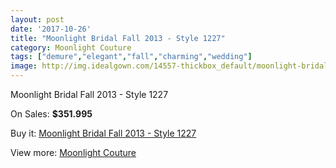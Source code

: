 ```yaml
---
layout: post
date: '2017-10-26'
title: "Moonlight Bridal Fall 2013 - Style 1227"
category: Moonlight Couture
tags: ["demure","elegant","fall","charming","wedding"]
image: http://img.idealgown.com/14557-thickbox_default/moonlight-bridal-fall-2013-style-1227.jpg
---
```

Moonlight Bridal Fall 2013 - Style 1227

On Sales: **$351.995**
<a href="https://www.idealgown.com/en/moonlight-couture/5841-moonlight-bridal-fall-2013-style-1227.html"><amp-img layout="responsive" width="600" height="600" src="//img.idealgown.com/14557-thickbox_default/moonlight-bridal-fall-2013-style-1227.jpg" alt="Moonlight Bridal Fall 2013 - Style 1227 0" /></a>
<a href="https://www.idealgown.com/en/moonlight-couture/5841-moonlight-bridal-fall-2013-style-1227.html"><amp-img layout="responsive" width="600" height="600" src="//img.idealgown.com/14558-thickbox_default/moonlight-bridal-fall-2013-style-1227.jpg" alt="Moonlight Bridal Fall 2013 - Style 1227 1" /></a>

Buy it: [Moonlight Bridal Fall 2013 - Style 1227](https://www.idealgown.com/en/moonlight-couture/5841-moonlight-bridal-fall-2013-style-1227.html "Moonlight Bridal Fall 2013 - Style 1227")

View more: [Moonlight Couture](https://www.idealgown.com/en/87-moonlight-couture "Moonlight Couture")